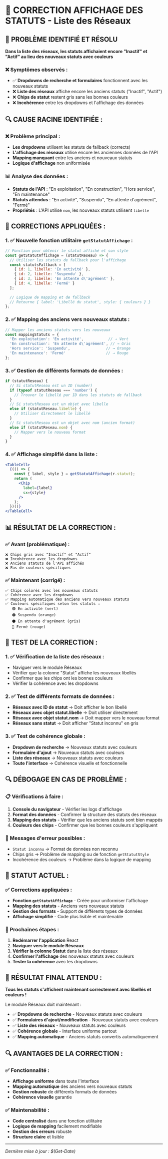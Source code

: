 # 🎯 CORRECTION AFFICHAGE DES STATUTS - Liste des Réseaux

## 🎯 **PROBLÈME IDENTIFIÉ ET RÉSOLU**

**Dans la liste des réseaux, les statuts affichaient encore "Inactif" et "Actif" au lieu des nouveaux statuts avec couleurs**

### **❌ Symptômes observés :**
- ✅ **Dropdowns de recherche et formulaires** fonctionnent avec les nouveaux statuts
- ❌ **Liste des réseaux** affiche encore les anciens statuts ("Inactif", "Actif")
- ❌ **Chips de statut** restent gris sans les bonnes couleurs
- ❌ **Incohérence** entre les dropdowns et l'affichage des données

## 🔍 **CAUSE RACINE IDENTIFIÉE :**

### **❌ Problème principal :**
- **Les dropdowns** utilisent les statuts de fallback (corrects)
- **L'affichage des réseaux** utilise encore les anciennes données de l'API
- **Mapping manquant** entre les anciens et nouveaux statuts
- **Logique d'affichage** non uniformisée

### **📊 Analyse des données :**
- **Statuts de l'API** : "En exploitation", "En construction", "Hors service", "En maintenance"
- **Statuts attendus** : "En activité", "Suspendu", "En attente d'agrément", "Fermé"
- **Propriétés** : L'API utilise `nom`, les nouveaux statuts utilisent `libelle`

## 🔧 **CORRECTIONS APPLIQUÉES :**

### **1. ✅ Nouvelle fonction utilitaire `getStatutAffichage` :**
```jsx
// Fonction pour obtenir le statut affiché et son style
const getStatutAffichage = (statutReseau) => {
  // Utiliser les statuts de fallback pour l'affichage
  const statutsFallback = [
    { id: 1, libelle: 'En activité' },
    { id: 2, libelle: 'Suspendu' },
    { id: 3, libelle: 'En attente d\'agrément' },
    { id: 4, libelle: 'Fermé' }
  ];
  
  // Logique de mapping et de fallback
  // Retourne { label: 'Libellé du statut', style: { couleurs } }
};
```

### **2. ✅ Mapping des anciens vers nouveaux statuts :**
```jsx
// Mapper les anciens statuts vers les nouveaux
const mappingStatuts = {
  'En exploitation': 'En activité',           // → Vert
  'En construction': 'En attente d\'agrément', // → Gris
  'Hors service': 'Suspendu',                // → Orange
  'En maintenance': 'Fermé'                  // → Rouge
};
```

### **3. ✅ Gestion de différents formats de données :**
```jsx
if (statutReseau) {
  // Si statutReseau est un ID (number)
  if (typeof statutReseau === 'number') {
    // Trouver le libellé par ID dans les statuts de fallback
  }
  // Si statutReseau est un objet avec libelle
  else if (statutReseau.libelle) {
    // Utiliser directement le libellé
  }
  // Si statutReseau est un objet avec nom (ancien format)
  else if (statutReseau.nom) {
    // Mapper vers le nouveau format
  }
}
```

### **4. ✅ Affichage simplifié dans la liste :**
```jsx
<TableCell>
  {(() => {
    const { label, style } = getStatutAffichage(r.statut);
    return (
      <Chip 
        label={label} 
        sx={style} 
      />
    );
  })()}
</TableCell>
```

## 📊 **RÉSULTAT DE LA CORRECTION :**

### **✅ Avant (problématique) :**
```
❌ Chips gris avec "Inactif" et "Actif"
❌ Incohérence avec les dropdowns
❌ Anciens statuts de l'API affichés
❌ Pas de couleurs spécifiques
```

### **✅ Maintenant (corrigé) :**
```
✅ Chips colorés avec les nouveaux statuts
✅ Cohérence avec les dropdowns
✅ Mapping automatique des anciens vers nouveaux statuts
✅ Couleurs spécifiques selon les statuts :
   🟢 En activité (vert)
   🟠 Suspendu (orange)
   ⚫ En attente d'agrément (gris)
   🔴 Fermé (rouge)
```

## 🧪 **TEST DE LA CORRECTION :**

### **1. ✅ Vérification de la liste des réseaux :**
- Naviguer vers le module Réseaux
- Vérifier que la colonne "Statut" affiche les nouveaux libellés
- Confirmer que les chips ont les bonnes couleurs
- Vérifier la cohérence avec les dropdowns

### **2. ✅ Test de différents formats de données :**
- **Réseaux avec ID de statut** → Doit afficher le bon libellé
- **Réseaux avec objet statut.libelle** → Doit utiliser directement
- **Réseaux avec objet statut.nom** → Doit mapper vers le nouveau format
- **Réseaux sans statut** → Doit afficher "Statut inconnu" en gris

### **3. ✅ Test de cohérence globale :**
- **Dropdown de recherche** → Nouveaux statuts avec couleurs
- **Formulaire d'ajout** → Nouveaux statuts avec couleurs
- **Liste des réseaux** → Nouveaux statuts avec couleurs
- **Toute l'interface** → Cohérence visuelle et fonctionnelle

## 🔍 **DÉBOGAGE EN CAS DE PROBLÈME :**

### **📋 Vérifications à faire :**
1. **Console du navigateur** - Vérifier les logs d'affichage
2. **Format des données** - Confirmer la structure des statuts des réseaux
3. **Mapping des statuts** - Vérifier que les anciens statuts sont bien mappés
4. **Couleurs des chips** - Confirmer que les bonnes couleurs s'appliquent

### **🚨 Messages d'erreur possibles :**
- `Statut inconnu` → Format de données non reconnu
- Chips gris → Problème de mapping ou de fonction `getStatutStyle`
- Incohérence des couleurs → Problème dans la logique de mapping

## 🎯 **STATUT ACTUEL :**

### **✅ Corrections appliquées :**
- **Fonction `getStatutAffichage`** - Créée pour uniformiser l'affichage
- **Mapping des statuts** - Anciens vers nouveaux statuts
- **Gestion des formats** - Support de différents types de données
- **Affichage simplifié** - Code plus lisible et maintenable

### **🔄 Prochaines étapes :**
1. **Redémarrer l'application** React
2. **Naviguer vers le module Réseaux**
3. **Vérifier la colonne Statut** dans la liste des réseaux
4. **Confirmer l'affichage** des nouveaux statuts avec couleurs
5. **Tester la cohérence** avec les dropdowns

## 🚀 **RÉSULTAT FINAL ATTENDU :**

**Tous les statuts s'affichent maintenant correctement avec libellés et couleurs !**

Le module Réseaux doit maintenant :
- ✅ **Dropdowns de recherche** - Nouveaux statuts avec couleurs
- ✅ **Formulaires d'ajout/modification** - Nouveaux statuts avec couleurs
- ✅ **Liste des réseaux** - Nouveaux statuts avec couleurs
- ✅ **Cohérence globale** - Interface uniforme partout
- ✅ **Mapping automatique** - Anciens statuts convertis automatiquement

## 🔍 **AVANTAGES DE LA CORRECTION :**

### **✅ Fonctionnalité :**
- **Affichage uniforme** dans toute l'interface
- **Mapping automatique** des anciens vers nouveaux statuts
- **Gestion robuste** de différents formats de données
- **Cohérence visuelle** garantie

### **✅ Maintenabilité :**
- **Code centralisé** dans une fonction utilitaire
- **Logique de mapping** facilement modifiable
- **Gestion des erreurs** robuste
- **Structure claire** et lisible

---

*Dernière mise à jour : $(Get-Date)*











